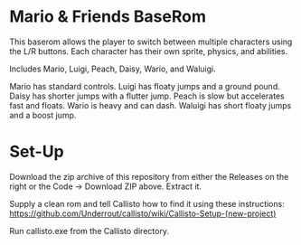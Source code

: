 # Mario & Friends BaseRom
This baserom allows the player to switch between multiple characters using the L/R buttons. Each character has their own sprite, physics, and abilities.

Includes Mario, Luigi, Peach, Daisy, Wario, and Waluigi.

Mario has standard controls. 
Luigi has floaty jumps and a ground pound. 
Daisy has shorter jumps with a flutter jump. 
Peach is slow but accelerates fast and floats.
Wario is heavy and can dash. 
Waluigi has short floaty jumps and a boost jump.

# Set-Up
Download the zip archive of this repository from either the Releases on the right or the Code -> Download ZIP above. Extract it.

Supply a clean rom and tell Callisto how to find it using these instructions: https://github.com/Underrout/callisto/wiki/Callisto-Setup-(new-project)

Run callisto.exe from the Callisto directory.
